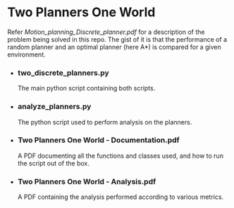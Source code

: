 # Two Planners One World

Refer _Motion_planning_Discrete_planner.pdf_ for a description of the problem being solved in this repo. The gist of it is that  the performance of a random planner and an optimal planner (here A*) is compared for a given environment.

* ### two_discrete_planners.py 

  The main python script containing both scripts.

* ### analyze_planners.py

  The python script used to perform analysis on the planners.

* ### Two Planners One World - Documentation.pdf

  A PDF documenting all the functions and classes used, and how to run the script out of the box.

* ### Two Planners One World - Analysis.pdf

  A PDF containing the analysis performed according to various metrics.
